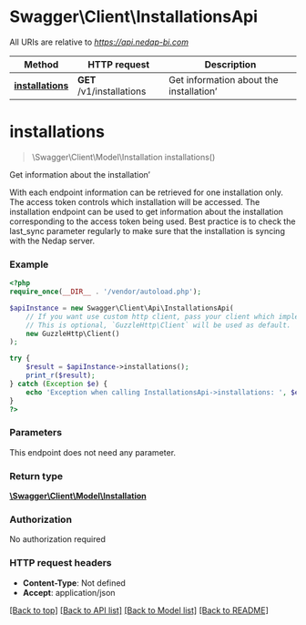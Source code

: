 # Swagger\Client\InstallationsApi

All URIs are relative to *https://api.nedap-bi.com*

Method | HTTP request | Description
------------- | ------------- | -------------
[**installations**](InstallationsApi.md#installations) | **GET** /v1/installations | Get information about the installation’


# **installations**
> \Swagger\Client\Model\Installation installations()

Get information about the installation’

With each endpoint information can be retrieved for one installation only. The access token controls which installation will be accessed. The installation endpoint can be used to get information about the installation corresponding to the access token being used. Best practice is to check the last_sync parameter regularly to make sure that the installation is syncing with the Nedap server.

### Example
```php
<?php
require_once(__DIR__ . '/vendor/autoload.php');

$apiInstance = new Swagger\Client\Api\InstallationsApi(
    // If you want use custom http client, pass your client which implements `GuzzleHttp\ClientInterface`.
    // This is optional, `GuzzleHttp\Client` will be used as default.
    new GuzzleHttp\Client()
);

try {
    $result = $apiInstance->installations();
    print_r($result);
} catch (Exception $e) {
    echo 'Exception when calling InstallationsApi->installations: ', $e->getMessage(), PHP_EOL;
}
?>
```

### Parameters
This endpoint does not need any parameter.

### Return type

[**\Swagger\Client\Model\Installation**](../Model/Installation.md)

### Authorization

No authorization required

### HTTP request headers

 - **Content-Type**: Not defined
 - **Accept**: application/json

[[Back to top]](#) [[Back to API list]](../../README.md#documentation-for-api-endpoints) [[Back to Model list]](../../README.md#documentation-for-models) [[Back to README]](../../README.md)

